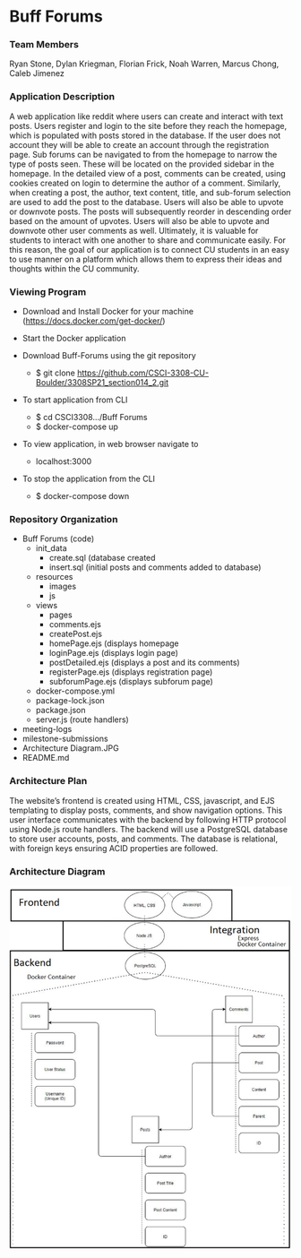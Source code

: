 # Buff Forums

### Team Members
Ryan Stone,
Dylan Kriegman,
Florian Frick,
Noah Warren,
Marcus Chong,
Caleb Jimenez

### Application Description
A web application like reddit where users can create and interact with text posts.
Users register and login to the site before they reach the homepage, which is populated with posts stored in the database.
If the user does not account they will be able to create an account through the registration page.
Sub forums can be navigated to from the homepage to narrow the type of posts seen.
These will be located on the provided sidebar in the homepage.
In the detailed view of a post, comments can be created, using cookies created on login to determine the author of a comment.
Similarly, when creating a post, the author, text content, title, and sub-forum selection are used to add the post to the database.
Users will also be able to upvote or downvote posts.
The posts will subsequently reorder in descending order based on the amount of upvotes.
Users will also be able to upvote and downvote other user comments as well.
Ultimately, it is valuable for students to interact with one another to share and communicate easily.
For this reason, the goal of our application is to connect CU students in an easy to use manner on a platform which allows them to express their ideas and thoughts within the CU community.

### Viewing Program
* Download and Install Docker for your machine (https://docs.docker.com/get-docker/)
* Start the Docker application
* Download Buff-Forums using the git repository
  * $ git clone https://github.com/CSCI-3308-CU-Boulder/3308SP21_section014_2.git

* To start application from CLI
  * $ cd CSCI3308.../Buff Forums
  * $ docker-compose up

* To view  application, in web browser navigate to 
  * localhost:3000

* To stop the application from the CLI
  * $ docker-compose down

### Repository Organization
* Buff Forums (code)
  * init_data
    * create.sql (database created
    * insert.sql (initial posts and comments added to database)
  * resources
    * images
    * js
  * views
    * pages
    * comments.ejs
    * createPost.ejs
    * homePage.ejs (displays homepage
    * loginPage.ejs (displays login page)
    * postDetailed.ejs (displays a post and its comments)
    * registerPage.ejs (displays registration page)
    * subforumPage.ejs (displays subforum page)
  * docker-compose.yml
  * package-lock.json
  * package.json
  * server.js (route handlers)
* meeting-logs
* milestone-submissions
* Architecture Diagram.JPG
* README.md

### Architecture Plan
The website’s frontend is created using HTML, CSS, javascript, and EJS templating to display posts, comments, and show navigation options.
This user interface communicates with the backend by following HTTP protocol using Node.js route handlers.
The backend will use a PostgreSQL database to store user accounts, posts, and comments. The database is relational, with foreign keys ensuring ACID properties are followed.

### Architecture Diagram
![Architecture Diagram](https://github.com/CSCI-3308-CU-Boulder/3308SP21_section014_2/blob/1fca83d33efaa0da43fa08665fe7485d671f0e98/Architecture%20Diagram.JPG)
